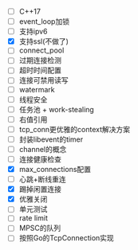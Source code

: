 - [ ] C++17
- [ ] event_loop加锁
- [ ] 支持ipv6
- [x] 支持ssl(不做了)
- [ ] connect_pool
- [ ] 过期连接检测
- [ ] 超时时间配置
- [ ] 连接可禁用读写
- [ ] watermark
- [ ] 线程安全
- [ ] 任务池 + work-stealing
- [ ] 右值引用
- [ ] tcp_conn更优雅的context解决方案
- [ ] 封装libevent的timer
- [ ] channel的概念
- [ ] 连接健康检查
- [x] max_connections配置
- [ ] 心跳+断线重连
- [x] 踢掉闲置连接
- [x] 优雅关闭
- [ ] 单元测试
- [ ] rate limit
- [ ] MPSC的队列
- [ ] 按照Go的TcpConnection实现